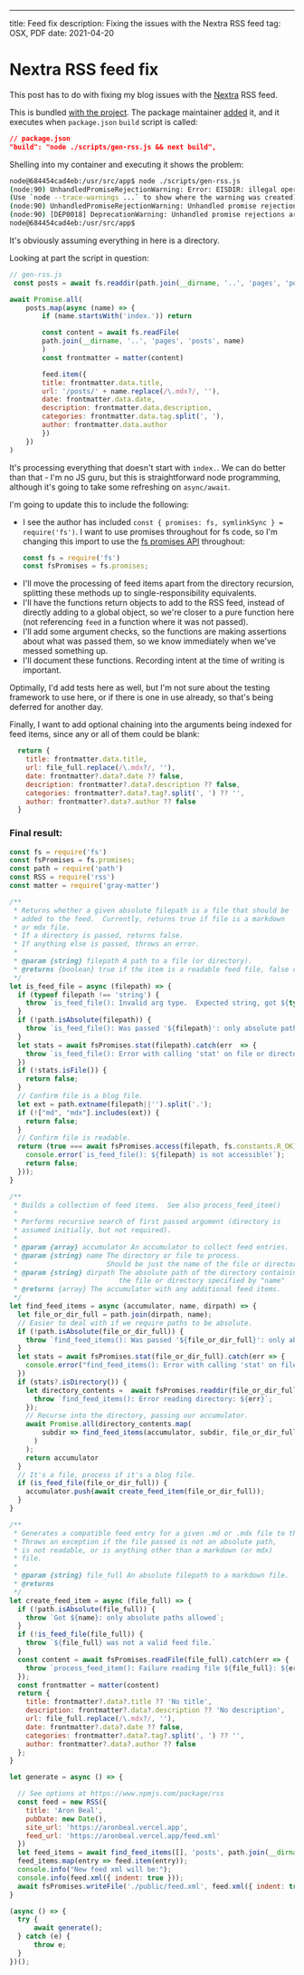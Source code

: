 ---
title: Feed fix
description: Fixing the issues with the Nextra RSS feed
tag: OSX, PDF
date: 2021-04-20

# Nextra RSS feed fix

This post has to do with fixing my blog issues with the [Nextra](https://nextra.vercel.app/) RSS feed.

This is bundled [with the project](https://github.com/shuding/nextra).  The package maintainer [added](https://github.com/shuding/nextra/issues/24) it, and it executes when `package.json` `build` script is called:

```json
// package.json
"build": "node ./scripts/gen-rss.js && next build",
```
Shelling into my container and executing it shows the problem:
```sh
node@684454cad4eb:/usr/src/app$ node ./scripts/gen-rss.js
(node:90) UnhandledPromiseRejectionWarning: Error: EISDIR: illegal operation on a directory, read
(Use `node --trace-warnings ...` to show where the warning was created)
(node:90) UnhandledPromiseRejectionWarning: Unhandled promise rejection. This error originated either by throwing inside of an async function without a catch block, or by rejecting a promise which was not handled with .catch(). To terminate the node process on unhandled promise rejection, use the CLI flag `--unhandled-rejections=strict` (see https://nodejs.org/api/cli.html#cli_unhandled_rejections_mode). (rejection id: 1)
(node:90) [DEP0018] DeprecationWarning: Unhandled promise rejections are deprecated. In the future, promise rejections that are not handled will terminate the Node.js process with a non-zero exit code.
node@684454cad4eb:/usr/src/app$ 
```
It's obviously assuming everything in here is a directory. 

Looking at part the script in question:

```js
// gen-rss.js
 const posts = await fs.readdir(path.join(__dirname, '..', 'pages', 'posts'))

await Promise.all(
    posts.map(async (name) => {
        if (name.startsWith('index.')) return

        const content = await fs.readFile(
        path.join(__dirname, '..', 'pages', 'posts', name)
        )
        const frontmatter = matter(content)

        feed.item({
        title: frontmatter.data.title,
        url: '/posts/' + name.replace(/\.mdx?/, ''),
        date: frontmatter.data.date,
        description: frontmatter.data.description,
        categories: frontmatter.data.tag.split(', '),
        author: frontmatter.data.author
        })
    })
)
```
It's processing everything that doesn't start with `index.`.  We can do better than that - I'm no JS guru, but this is straightforward node programming, although it's going to take some refreshing on `async/await`. 

I'm going to update this to include the following:

- I see the author has included `const { promises: fs, symlinkSync } = require('fs')`.  I want to use promises throughout for fs code, so I'm changing this import to use the [fs promises API](https://nodejs.org/dist/latest-v10.x/docs/api/fs.html#fs_fs_promises_api) throughout:
    ```js
    const fs = require('fs')
    const fsPromises = fs.promises;
    ```
- I'll move the processing of feed items apart from the directory recursion, splitting these methods up to single-responsibility equivalents.
- I'll have the functions return objects to add to the RSS feed, instead of directly adding to a global object, so we're closer to a pure function here (not referencing `feed` in a function where it was not passed).
- I'll add some argument checks, so the functions are making assertions about what was passed them, so we know immediately when we've messed something up.
- I'll document these functions.  Recording intent at the time of writing is important.

Optimally, I'd add tests here as well, but I'm not sure about the testing framework to use here, or if there is one in use already, so that's being deferred for another day.

Finally, I want to add optional chaining into the arguments being indexed for feed items, since any or all of them could be blank:


```js
  return {
    title: frontmatter.data.title,
    url: file_full.replace(/\.mdx?/, ''),
    date: frontmatter?.data?.date ?? false,
    description: frontmatter?.data?.description ?? false,
    categories: frontmatter?.data?.tag?.split(', ') ?? '',
    author: frontmatter?.data?.author ?? false
  }
```

### Final result:

```js
const fs = require('fs')
const fsPromises = fs.promises;
const path = require('path')
const RSS = require('rss')
const matter = require('gray-matter')

/**
 * Returns whether a given absolute filepath is a file that should be
 * added to the feed.  Currently, returns true if file is a markdown
 * or mdx file.
 * If a directory is passed, returns false.
 * If anything else is passed, throws an error.
 * 
 * @param {string} filepath A path to a file (or directory).
 * @returns {boolean} true if the item is a readable feed file, false otherwise.
 */
let is_feed_file = async (filepath) => {
  if (typeof filepath !== 'string') {
    throw `is_feed_file(): Invalid arg type.  Expected string, got ${typeof filepath}`
  }  
  if (!path.isAbsolute(filepath)) {
    throw `is_feed_file(): Was passed '${filepath}': only absolute paths allowed`;
  }
  let stats = await fsPromises.stat(filepath).catch(err  => {
    throw `is_feed_file(): Error with calling 'stat' on file or directory: ${err}`
  })
  if (!stats.isFile()) {
    return false;
  }
  // Confirm file is a blog file.
  let ext = path.extname(filepath||'').split('.');
  if (!["md", "mdx"].includes(ext)) {
    return false;
  }
  // Confirm file is readable.
  return (true === await fsPromises.access(filepath, fs.constants.R_OK).catch(err  => {
    console.error(`is_feed_file(): ${filepath} is not accessible!`);
    return false;
  }));
}

/**
 * Builds a collection of feed items.  See also process_feed_item()
 * 
 * Performs recursive search of first passed argument (directory is
 * assumed initially, but not required).
 * 
 * @param {array} accumulator An accumulator to collect feed entries.
 * @param {string} name The directory or file to process.
 *                      Should be just the name of the file or directory.
 * @param {string} dirpath The absolute path of the directory containing 
 *                         the file or directory specified by "name"
 * @returns {array} The accumulator with any additional feed items.
 */
let find_feed_items = async (accumulator, name, dirpath) => {
  let file_or_dir_full = path.join(dirpath, name);
  // Easier to deal with if we require paths to be absolute.
  if (!path.isAbsolute(file_or_dir_full)) {
    throw `find_feed_items(): Was passed '${file_or_dir_full}': only absolute paths allowed`;
  }
  let stats = await fsPromises.stat(file_or_dir_full).catch(err => {
    console.error("find_feed_items(): Error with calling 'stat' on file or directory", err);
  })
  if (stats?.isDirectory()) {
    let directory_contents =  await fsPromises.readdir(file_or_dir_full).catch(err => {
      throw `find_feed_items(): Error reading directory: ${err}`;
    });
    // Recurse into the directory, passing our accumulator.
    await Promise.all(directory_contents.map(
        subdir => find_feed_items(accumulator, subdir, file_or_dir_full)
      )
    );
    return accumulator
  }
  // It's a file, process if it's a blog file.
  if (is_feed_file(file_or_dir_full)) {
    accumulator.push(await create_feed_item(file_or_dir_full));
  }
}

/**
 * Generates a compatible feed entry for a given .md or .mdx file to the feed.
 * Throws an exception if the file passed is not an absolute path,
 * is not readable, or is anything other than a markdown (or mdx)
 * file.
 * 
 * @param {string} file_full An absolute filepath to a markdown file.
 * @returns 
 */
let create_feed_item = async (file_full) => {
  if (!path.isAbsolute(file_full)) {
    throw `Got ${name}: only absolute paths allowed`;
  }
  if (!is_feed_file(file_full)) {
    throw `${file_full} was not a valid feed file.` 
  }
  const content = await fsPromises.readFile(file_full).catch(err => {
    throw `process_feed_item(): Failure reading file ${file_full}: ${err}`
  });
  const frontmatter = matter(content)
  return {
    title: frontmatter?.data?.title ?? 'No title',
    description: frontmatter?.data?.description ?? 'No description',
    url: file_full.replace(/\.mdx?/, ''),
    date: frontmatter?.data?.date ?? false,
    categories: frontmatter?.data?.tag?.split(', ') ?? '',
    author: frontmatter?.data?.author ?? false
  };
}

let generate = async () => {

  // See options at https://www.npmjs.com/package/rss
  const feed = new RSS({
    title: 'Aron Beal',
    pubDate: new Date(),
    site_url: 'https://aronbeal.vercel.app',
    feed_url: 'https://aronbeal.vercel.app/feed.xml'
  })
  let feed_items = await find_feed_items([], 'posts', path.join(__dirname, '..', 'pages'));
  feed_items.map(entry => feed.item(entry));
  console.info("New feed xml will be:");
  console.info(feed.xml({ indent: true }));
  await fsPromises.writeFile('./public/feed.xml', feed.xml({ indent: true }))
}

(async () => {
  try {
      await generate();
  } catch (e) {
      throw e;
  }
})();
```
